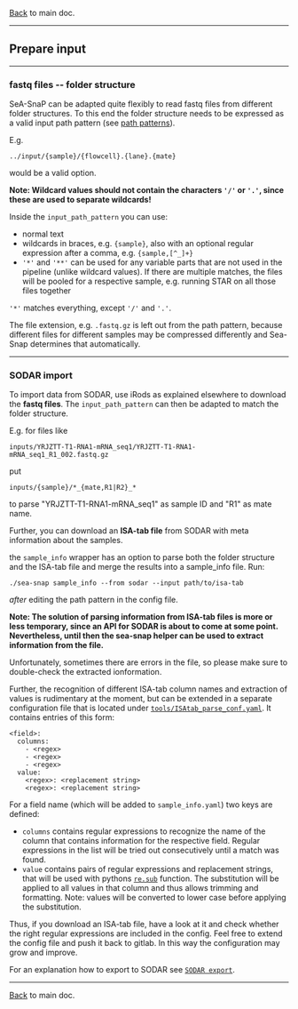 [Back](../README.md) to main doc.

---

Prepare input
-------------

---

### fastq files -- folder structure

SeA-SnaP can be adapted quite flexibly to read fastq files from different folder structures.
To this end the folder structure needs to be expressed as a valid input path pattern (see [path patterns](path_patterns.md)).

E.g.

```
../input/{sample}/{flowcell}.{lane}.{mate}
```

would be a valid option.

**Note: Wildcard values should not contain the characters `'/'` or `'.'`, since these are used to separate wildcards!**

Inside the `input_path_pattern` you can use:

- normal text
- wildcards in braces, e.g. `{sample}`, also with an optional regular expression after a comma, e.g. `{sample,[^_]+}`
- `'*'` and `'**'` can be used for any variable parts that are not used in the pipeline (unlike wildcard values). If there are multiple matches, the files will be pooled for a respective sample, e.g. running STAR on all those files together

`'*'` matches everything, except `'/'` and `'.'`.

The file extension, e.g. `.fastq.gz` is left out from the path pattern, because different files for different samples may be compressed differently and Sea-Snap determines that automatically.

---

### SODAR import

To import data from SODAR, use iRods as explained elsewhere to download the **fastq files**.
The `input_path_pattern` can then be adapted to match the folder structure.

E.g. for files like

```
inputs/YRJZTT-T1-RNA1-mRNA_seq1/YRJZTT-T1-RNA1-mRNA_seq1_R1_002.fastq.gz
```

put

```
inputs/{sample}/*_{mate,R1|R2}_*
```

to parse "YRJZTT-T1-RNA1-mRNA_seq1" as sample ID and "R1" as mate name.

Further, you can download an **ISA-tab file** from SODAR with meta information about the samples.

the `sample_info` wrapper has an option to parse both the folder structure and the ISA-tab file and merge the results into a sample_info file.
Run:

```
./sea-snap sample_info --from sodar --input path/to/isa-tab
```

*after* editing the path pattern in the config file.

**Note: The solution of parsing information from ISA-tab files is more or less temporary, since an API for SODAR is about to come at some point. 
Nevertheless, until then the sea-snap helper can be used to extract information from the file.**

Unfortunately, sometimes there are errors in the file, so please make sure to double-check the extracted ionformation.

Further, the recognition of different ISA-tab column names and extraction of values is rudimentary at the moment, but can be extended in a separate configuration file that is located under [`tools/ISAtab_parse_conf.yaml`](../tools/ISAtab_parse_conf.yaml).
It contains entries of this form:

```
<field>:
  columns:
    - <regex>
    - <regex>
    - <regex>
  value:
    <regex>: <replacement string>
    <regex>: <replacement string>
```

For a field name (which will be added to `sample_info.yaml`) two keys are defined:

- `columns` contains regular expressions to recognize the name of the column that contains information for the respective field. Regular expressions in the list will be tried out consecutively until a match was found.
- `value` contains pairs of regular expressions and replacement strings, that will be used with pythons [`re.sub`](https://docs.python.org/3/library/re.html#re.sub) function. The substitution will be applied to all values in that column and thus allows trimming and formatting. Note: values will be converted to lower case before applying the substitution.

Thus, if you download an ISA-tab file, have a look at it and check whether the right regular expressions are included in the config.
Feel free to extend the config file and push it back to gitlab. In this way the configuration may grow and improve.

For an explanation how to export to SODAR see [`SODAR export`](export.md).

---

[Back](../README.md) to main doc.